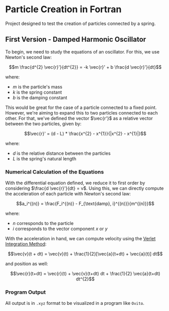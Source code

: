 # Particle Creation in Fortran
Project designed to test the creation of particles connected by a spring.

## First Version - Damped Harmonic Oscillator
To begin, we need to study the equations of an oscillator. For this, we use Newton's second law:

$$m \frac{d^{2} \vec{r}'}{dt^{2}} = -k \vec{r}' + b \frac{d \vec{r}'}{dt}$$

where:
- $m$ is the particle's mass
- $k$ is the spring constant
- $b$ is the damping constant

This would be great for the case of a particle connected to a fixed point. However, we're aiming to expand this to two particles connected to each other. For that, we've defined the vector $\vec{r'}$ as a relative vector between the two particles, given by:

$$\vec{r}' = (d - L) * \frac{x^{2} - x^{1}}{|x^{2} - x^{1}|}$$

where:
- $d$ is the relative distance between the particles
- $L$ is the spring's natural length

### Numerical Calculation of the Equations
With the differential equation defined, we reduce it to first order by considering $\frac{d \vec{r}'}{dt} = v$. Using this, we can directly compute the acceleration of each particle with Newton's second law:

$$a_i^{(n)} = \frac{F_i^{(n)} - F_{\text{damp}, i}^{(n)}}{m^{(n)}}$$


where:
- $n$ corresponds to the particle
- $i$ corresponds to the vector component $x$ or $y$

With the acceleration in hand, we can compute velocity using the [Verlet Integration Method](https://en.wikipedia.org/wiki/Verlet_integration):

$$\vec{v}(t + dt) = \vec{v}(t) + \frac{1}{2}[\vec{a}(t+dt) + \vec{a}(t)] dt$$

and position as well:

$$\vec{r}(t+dt) = \vec{r}(t) + \vec{v}(t+dt) dt + \frac{1}{2} \vec{a}(t+dt) dt^{2}$$

### Program Output
All output is in `.xyz` format to be visualized in a program like `Ovito`.